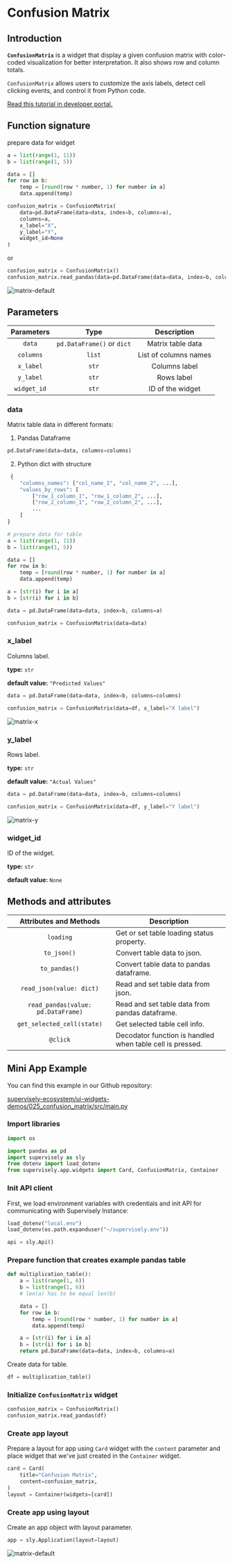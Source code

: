 # Confusion Matrix

## Introduction

**`ConfusionMatrix`** is a widget that display a given confusion matrix with color-coded visualization for better interpretation. It also shows row and column totals. 

`ConfusionMatrix` allows users to customize the axis labels, detect cell clicking events, and control it from Python code.



[Read this tutorial in developer portal.](https://developer.supervise.ly/app-development/apps-with-gui/confusion-matrix)

## Function signature

prepare data for widget

```python
a = list(range(1, 11))
b = list(range(1, 5))

data = []
for row in b:
    temp = [round(row * number, 1) for number in a]
    data.append(temp)
```

```python
confusion_matrix = ConfusionMatrix(
    data=pd.DataFrame(data=data, index=b, columns=a),
    columns=a,
    x_label="X",
    y_label="Y",
    widget_id=None
)
```

or

```python
confusion_matrix = ConfusionMatrix()
confusion_matrix.read_pandas(data=pd.DataFrame(data=data, index=b, columns=a))
```

![matrix-default](https://user-images.githubusercontent.com/79905215/218085637-5ca2c068-329b-4e73-8204-a3dfc176acfb.png)

## Parameters

| Parameters  |            Type            |      Description      |
| :---------: | :------------------------: | :-------------------: |
|   `data`    | `pd.DataFrame()` or `dict` |   Matrix table data   |
|  `columns`  |           `list`           | List of columns names |
|  `x_label`  |           `str`            |     Columns label     |
|  `y_label`  |           `str`            |      Rows label       |
| `widget_id` |           `str`            |   ID of the widget    |

### data

Matrix table data in different formats:

1. Pandas Dataframe

```python
pd.DataFrame(data=data, columns=columns)
```

2. Python dict with structure

```python
 {
    "columns_names": ["col_name_1", "col_name_2", ...],
    "values_by_rows": [
        ["row_1_column_1", "row_1_column_2", ...],
        ["row_2_column_1", "row_2_column_2", ...],
        ...
    ]
}
```

```python
# prepare data for table
a = list(range(1, 11))
b = list(range(1, 5))

data = []
for row in b:
    temp = [round(row * number, 1) for number in a]
    data.append(temp)

a = [str(i) for i in a]
b = [str(i) for i in b]

data = pd.DataFrame(data=data, index=b, columns=a)

confusion_matrix = ConfusionMatrix(data=data)
```

### x_label

Columns label.

**type:** `str`

**default value:** `"Predicted Values"`

```python
data = pd.DataFrame(data=data, index=b, columns=columns)

confusion_matrix = ConfusionMatrix(data=df, x_label="X label")
```

![matrix-x](https://user-images.githubusercontent.com/79905215/218085754-00bd8f92-29e9-44d7-b29c-a5372e7754bb.png)

### y_label

Rows label.

**type:** `str`

**default value:** `"Actual Values"`

```python
data = pd.DataFrame(data=data, index=b, columns=columns)

confusion_matrix = ConfusionMatrix(data=df, y_label="Y label")
```

![matrix-y](https://user-images.githubusercontent.com/79905215/218085907-a1ea19ae-46d9-44d2-b269-51450a9dce92.png)

### widget_id

ID of the widget.

**type:** `str`

**default value:** `None`

## Methods and attributes

|       Attributes and Methods       | Description                                               |
| :--------------------------------: | --------------------------------------------------------- |
|             `loading`              | Get or set table loading status property.                 |
|            `to_json()`             | Convert table data to json.                               |
|           `to_pandas()`            | Convert table data to pandas dataframe.                   |
|      `read_json(value: dict)`      | Read and set table data from json.                        |
| `read_pandas(value: pd.DataFrame)` | Read and set table data from pandas dataframe.            |
|     `get_selected_cell(state)`     | Get selected table cell info.                             |
|              `@click`              | Decodator function is handled when table cell is pressed. |

## Mini App Example

You can find this example in our Github repository:

[supervisely-ecosystem/ui-widgets-demos/025_confusion_matrix/src/main.py](https://github.com/supervisely-ecosystem/ui-widgets-demos/blob/master/025_confusion_matrix/src/main.py)

### Import libraries

```python
import os

import pandas as pd
import supervisely as sly
from dotenv import load_dotenv
from supervisely.app.widgets import Card, ConfusionMatrix, Container
```

### Init API client

First, we load environment variables with credentials and init API for communicating with Supervisely Instance:

```python
load_dotenv("local.env")
load_dotenv(os.path.expanduser("~/supervisely.env"))

api = sly.Api()
```

### Prepare function that creates example pandas table

```python
def multiplication_table():
    a = list(range(1, 6))
    b = list(range(1, 6))
    # len(a) has to be equal len(b)

    data = []
    for row in b:
        temp = [round(row * number, 1) for number in a]
        data.append(temp)

    a = [str(i) for i in a]
    b = [str(i) for i in b]
    return pd.DataFrame(data=data, index=b, columns=a)
```

Create data for table.

```python
df = multiplication_table()
```

### Initialize `ConfusionMatrix` widget

```python
confusion_matrix = ConfusionMatrix()
confusion_matrix.read_pandas(df)
```

### Create app layout

Prepare a layout for app using `Card` widget with the `content` parameter and place widget that we've just created in the `Container` widget.

```python
card = Card(
    title="Confusion Matrix",
    content=confusion_matrix,
)
layout = Container(widgets=[card])
```

### Create app using layout

Create an app object with layout parameter.

```python
app = sly.Application(layout=layout)
```

![matrix-default](https://user-images.githubusercontent.com/79905215/218085637-5ca2c068-329b-4e73-8204-a3dfc176acfb.png)
